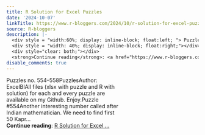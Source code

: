 ```yaml
---
title: R Solution for Excel Puzzles
date: '2024-10-07'
linkTitle: https://www.r-bloggers.com/2024/10/r-solution-for-excel-puzzles-42/
source: R-bloggers
description: |-
  <div style = "width:60%; display: inline-block; float:left; "> Puzzles no. 554–558PuzzlesAuthor: ExcelBIAll files (xlsx with puzzle and R with solution) for each and every puzzle are available on my Github. Enjoy.Puzzle #554Another interesting number called after Indian mathematician. We need to find first 50 Kapr...</div>
  <div style = "width: 40%; display: inline-block; float:right;"></div>
  <div style="clear: both;"></div>
  <strong>Continue reading</strong>: <a href="https://www.r-bloggers.com/2024/10/r-solution-for-excel-puzzles-42/">R Solution for Excel ...
disable_comments: true
---
```

<div style = "width:60%; display: inline-block; float:left; "> Puzzles no. 554–558PuzzlesAuthor: ExcelBIAll files (xlsx with puzzle and R with solution) for each and every puzzle are available on my Github. Enjoy.Puzzle #554Another interesting number called after Indian mathematician. We need to find first 50 Kapr...</div>
<div style = "width: 40%; display: inline-block; float:right;"></div>
<div style="clear: both;"></div>
<strong>Continue reading</strong>: <a href="https://www.r-bloggers.com/2024/10/r-solution-for-excel-puzzles-42/">R Solution for Excel ...